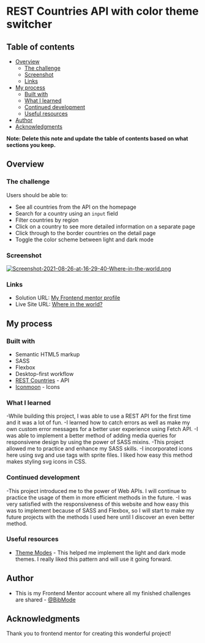 # REST Countries API with color theme switcher 

## Table of contents

- [Overview](#overview)
  - [The challenge](#the-challenge)
  - [Screenshot](#screenshot)
  - [Links](#links)
- [My process](#my-process)
  - [Built with](#built-with)
  - [What I learned](#what-i-learned)
  - [Continued development](#continued-development)
  - [Useful resources](#useful-resources)
- [Author](#author)
- [Acknowledgments](#acknowledgments)

**Note: Delete this note and update the table of contents based on what sections you keep.**

## Overview

### The challenge

Users should be able to:

- See all countries from the API on the homepage
- Search for a country using an `input` field
- Filter countries by region
- Click on a country to see more detailed information on a separate page
- Click through to the border countries on the detail page
- Toggle the color scheme between light and dark mode 

### Screenshot

[![Screenshot-2021-08-26-at-16-29-40-Where-in-the-world.png](https://i.postimg.cc/zXZ8M3D3/Screenshot-2021-08-26-at-16-29-40-Where-in-the-world.png)](https://postimg.cc/xqRwNfzS)

### Links

- Solution URL: [My Frontend mentor profile](https://www.frontendmentor.io/solutions/desktopfirst-approach-with-rest-countries-scss-and-vanilla-javascript-4kWRNN1yo)
- Live Site URL: [Where in the world?](https://whereintheworld-gen.netlify.app/#)

## My process

### Built with

- Semantic HTML5 markup
- SASS
- Flexbox
- Desktop-first workflow
- [REST Countries](https://restcountries.eu/) - API
- [Iconmoon](https://iconmoon.io/) - Icons

### What I learned

-While building this project, I was able to use a REST API for the first time and it was a lot of fun. 
-I learned how to catch errors as well as make my own custom error messages for a better user experience using Fetch API. 
-I was able to implement a better method of adding media queries for responsivene design by using the power of SASS mixins. 
-This project allowed me to practice and enhance my SASS skills. 
-I incorporated icons here using svg and use tags with sprite files. I liked how easy this method makes styling svg icons in CSS.

### Continued development

-This project introduced me to the power of Web APIs. I will continue to practice the usage of them in more efficient methods in the future.
-I was very satisfied with the responsiveness of this website and how easy this was to implement because of SASS and Flexbox, so I will start to make my future projects with the methods I used here until I discover an even better method.

### Useful resources

- [Theme Modes](https://www.instagram.com/p/CSYNGPPj16R/?utm_source=ig_web_copy_link/) - This helped me implement the light and dark mode themes. I really liked this pattern and will use it going forward.

## Author

- This is my Frontend Mentor account where all my finished challenges are shared - [@BibMode](https://www.frontendmentor.io/profile/BibMode)

## Acknowledgments

Thank you to frontend mentor for creating this wonderful project!
